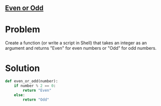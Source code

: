 ## [Even or Odd](https://www.codewars.com/kata/53da3dbb4a5168369a0000fe)

# Problem

Create a function (or write a script in Shell) that takes an integer as an argument and returns "Even" for even numbers or "Odd" for odd numbers.

# Solution
```Python
def even_or_odd(number):
    if number % 2 == 0:
        return "Even"
    else:
        return "Odd"
```

